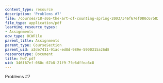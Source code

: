 ```yaml
---
content_type: resource
description: 'Problems #7'
file: /courses/18-s66-the-art-of-counting-spring-2003/346f67ef080c67b821f97fe6dffea6c8_hw7.pdf
file_type: application/pdf
learning_resource_types:
- Assignments
ocw_type: OCWFile
parent_title: Assignments
parent_type: CourseSection
parent_uid: a2de7411-91ac-ed8d-989e-5900315a26d8
resourcetype: Document
title: hw7.pdf
uid: 346f67ef-080c-67b8-21f9-7fe6dffea6c8
---
```

Problems #7

